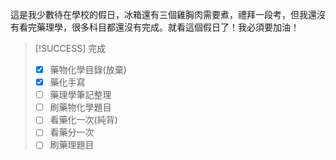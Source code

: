 這是我少數待在學校的假日，冰箱還有三個雞胸肉需要煮，禮拜一段考，但我還沒有看完藥理學，很多科目都還沒有完成。就看這個假日了！我必須要加油！

> [!SUCCESS] 完成
>- [x] 藥物化學目錄(放棄)
>- [x] 藥化手寫
>- [ ] 藥理學筆記整理
>- [ ] 刷藥物化學題目
>- [ ] 看藥化一次(純背)
>- [ ] 看藥分一次
>- [ ] 刷藥理題目



